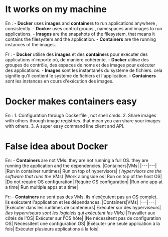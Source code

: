 # It works on my machine

En : 
    - **Docker** uses **images** and **containers** to run applications anywhere , consistently.
    - **Docker** uses control groups , namespaces and images to run applications.
    - **Images** are the snapshots of the filesystem. that means it contains the filesystem and the application.
    - **Containers** are the running instances of the images.

Fr :
    - **Docker** utilise des **images** et des **containers** pour exécuter des applications n'importe où, de manière cohérente.
    - **Docker** utilise des groupes de contrôle, des espaces de noms et des images pour exécuter des applications.
    - **Images** sont les instantanés du système de fichiers. cela signifie qu'il contient le système de fichiers et l'application.
    - **Containers** sont les instances en cours d'exécution des images.

# Docker makes containers easy  
En : 
    1. Configuration through Dockerfile , not shell cmds.
    2. Share images with others through image registries. that mean you can share your images with others.
    3. A super easy command line client and API.

# False idea about Docker

En: 
    - **Containers**  are not VMs. they are not running a full OS. they are running the application and the dependencies.
    |Containers|VMs|
    |---|---|
    |Run in container runtimes| Run on top of hypervisors| *( hypervisors are the software that runs the VMs)*
    |Work alongside os| Run on top of the host OS|
    |Do not require OS configuration| Require OS configuration|
    |Run one app at a time| Run multiple apps at a time|

Fr:
    - **Containers** ne sont pas des VMs. ils n'exécutent pas un OS complet. ils exécutent l'application et les dépendances.
    |Containers|VMs|
    |---|---|
    |Exécuter dans les runtimes de conteneurs| Exécuter sur des hyperviseurs| *(les hyperviseurs sont les logiciels qui exécutent les VMs)*
    |Travailler aux côtés de l'OS| Exécuter sur l'OS hôte|
    |Ne nécessitent pas de configuration OS| Nécessitent une configuration OS|
    |Exécuter une seule application à la fois| Exécuter plusieurs applications à la fois|